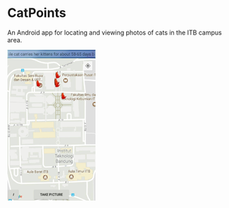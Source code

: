# CatPoints
An Android app for locating and viewing photos of cats in the ITB campus area.

<img src="https://github.com/resakemal/CatPoints/blob/master/Screenshot.jpg" alt="Drawing" style="width: 200px;"/>
